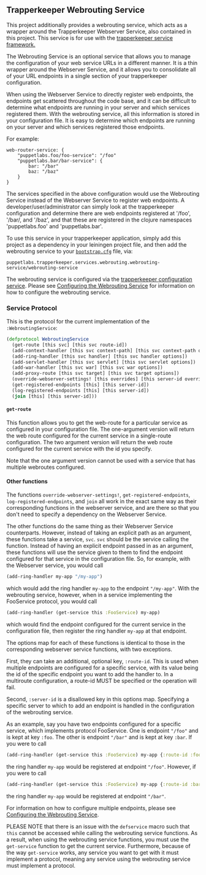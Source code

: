 ## Trapperkeeper Webrouting Service

This project additionally provides a webrouting service, which acts as a
wrapper around the Trapperkeeper Webserver Service, also contained in this
project. This service is for use with the
[trapperkeeper service framework.](https://github.com/puppetlabs/trapperkeeper)

The Webrouting Service is an optional service that allows you to manage the
configuration of your web service URLs in a different manner. It is a thin
wrapper around the Webserver Service, and it allows you to consolidate all
of your URL endpoints in a single section of your trapperkeeper configuration.

When using the Webserver Service to directly register web endpoints, the endpoints
get scattered throughout the code base, and it can be difficult to determine what
endpoints are running in your server and which services registered them. With the
webrouting service, all this information is stored in your configuration file. It
is easy to determine which endpoints are running on your server and which services
registered those endpoints.

For example:

```
web-router-service: {
    "puppetlabs.foo/foo-service": "/foo"
    "puppetlabs.bar/bar-service": {
        bar: "/bar"
        baz: "/baz"
    }
}
```

The services specified in the above configuration would use the Webrouting Service
instead of the Webserver Service to register web endpoints. A
developer/user/administrator can simply look at the trapperkeeper configuration and
determine there are web endpoints registered at '/foo', '/bar/, and '/baz', and that
these are registered in the clojure namespaces 'puppetlabs.foo' and 'puppetlabs.bar'.

To use this service in your trapperkeeper application, simply add this project
as a dependency in your leiningen project file, and then add the webrouting
service to your [`bootstrap.cfg`](https://github.com/puppetlabs/trapperkeeper#bootstrapping)
file, via:

    puppetlabs.trapperkeeper.services.webrouting.webrouting-service/webrouting-service

The webrouting service is configured via the
[trapperkeeper configuration service](https://github.com/puppetlabs/trapperkeeper#configuration-service).
Please see [Configuring the Webrouting Service](webrouting-config.md) for information on
how to configure the webrouting service.

### Service Protocol

This is the protocol for the current implementation of the `:WebroutingService`:

```clj
(defprotocol WebroutingService
  (get-route [this svc] [this svc route-id])
  (add-context-handler [this svc context-path] [this svc context-path options])
  (add-ring-handler [this svc handler] [this svc handler options])
  (add-servlet-handler [this svc servlet] [this svc servlet options])
  (add-war-handler [this svc war] [this svc war options])
  (add-proxy-route [this svc target] [this svc target options])
  (override-webserver-settings! [this overrides] [this server-id overrides])
  (get-registered-endpoints [this] [this server-id])
  (log-registered-endpoints [this] [this server-id])
  (join [this] [this server-id]))
```

#### `get-route`

This function allows you to get the web-route for a particular service
as configured in your configuration file. The one-argument version will
return the web route configured for the current service in a single-route
configuration. The two
argument version will return the web route configured for the current
service with the id you specify.

Note that the one argument version cannot be used with a service that
has multiple webroutes configured.

#### Other functions

The functions `override-webserver-settings!`, `get-registered-endpoints`,
`log-registered-endpoints`, and `join` all work in the exact same way as
their corresponding functions in the webserver service, and are there so that
you don't need to specify a dependency on the Webserver Service.

The other functions do the same thing as their Webserver Service counterparts. However,
instead of taking an explicit path as an argument, these functions take a service,
`svc`. `svc` should be the service calling the function. Instead of having an explicit
endpoint passed in as an argument, these functions will use the service given to them to
find the endpoint configured for that service in the configuration file. So, for example,
with the Webserver service, you would call

```clj
(add-ring-handler my-app "/my-app")
```

which would add the ring handler `my-app` to the endpoint `"/my-app"`. With the webrouting
service, however, when in a service implementing the FooService protocol, you would call

```clj
(add-ring-handler (get-service this :FooService) my-app)
```

which would find the endpoint configured for the current service in the configuration file,
then register the ring handler `my-app` at that endpoint.

The options map for each of these functions is identical to those in the corresponding
webserver service functions, with two exceptions.

First, they can take an additional, optional
key, `:route-id`. This is used when multiple endpoints are configured for a specific
service, with its value being the id of the specific endpoint you want to add the handler to.
In a multiroute configuration, a route-id MUST be specified or the operation will fail.

Second, `:server-id` is a disallowed key in this options map. Specifying a specific server
to which to add an endpoint is handled in the configuration of the webrouting service.

As an example, say you have two endpoints configured for a specific service, which implements
protocol FooService. One is endpoint `"/foo"` and is kept at key `:foo`. The other is
endpoint `"/bar"` and is kept at key `:bar`. If you were to call

```clj
(add-ring-handler (get-service this :FooService) my-app {:route-id :foo)
```

the ring handler `my-app` would be registered at endpoint `"/foo"`. However, if you were to call

```clj
(add-ring-handler (get-service this :FooService) my-app {:route-id :bar})
```

the ring handler `my-app` would be registered at endpoint `"/bar"`.

For information on how to configure multiple endpoints, please see
[Configuring the Webrouting Service](webrouting-config.md).

PLEASE NOTE that there is an issue with the `defservice` macro such that `this` cannot
be accessed while calling the webrouting service functions. As a result, when using the
webrouting service functions, you must use the `get-service` function to get the
current service. Furthermore, because of the way `get-service` works, any service
you want to get with it must implement a protocol, meaning any service using the webrouting
service must implement a protocol.


